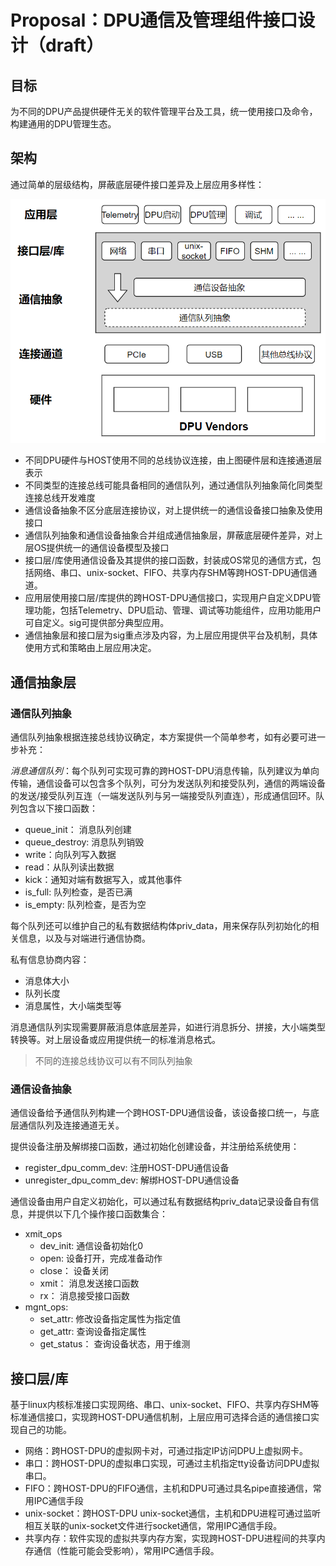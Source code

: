 # Proposal：DPU通信及管理组件接口设计（draft）

## 目标

为不同的DPU产品提供硬件无关的软件管理平台及工具，统一使用接口及命令，构建通用的DPU管理生态。

## 架构

通过简单的层级结构，屏蔽底层硬件接口差异及上层应用多样性：

![dpu_communication_arch](./figures/dpu_communication_arch.png)

* 不同DPU硬件与HOST使用不同的总线协议连接，由上图硬件层和连接通道层表示
* 不同类型的连接总线可能具备相同的通信队列，通过通信队列抽象简化同类型连接总线开发难度
* 通信设备抽象不区分底层连接协议，对上提供统一的通信设备接口抽象及使用接口
* 通信队列抽象和通信设备抽象合并组成通信抽象层，屏蔽底层硬件差异，对上层OS提供统一的通信设备模型及接口
* 接口层/库使用通信设备及其提供的接口函数，封装成OS常见的通信方式，包括网络、串口、unix-socket、FIFO、共享内存SHM等跨HOST-DPU通信通道。
* 应用层使用接口层/库提供的跨HOST-DPU通信接口，实现用户自定义DPU管理功能，包括Telemetry、DPU启动、管理、调试等功能组件，应用功能用户可自定义。sig可提供部分典型应用。
* 通信抽象层和接口层为sig重点涉及内容，为上层应用提供平台及机制，具体使用方式和策略由上层应用决定。

## 通信抽象层

### 通信队列抽象

通信队列抽象根据连接总线协议确定，本方案提供一个简单参考，如有必要可进一步补充：

*消息通信队列*：每个队列可实现可靠的跨HOST-DPU消息传输，队列建议为单向传输，通信设备可以包含多个队列，可分为发送队列和接受队列，通信的两端设备的发送/接受队列互连（一端发送队列与另一端接受队列直连），形成通信回环。队列包含以下接口函数：

* queue_init： 消息队列创建
* queue_destroy: 消息队列销毁
* write：向队列写入数据
* read：从队列读出数据
* kick：通知对端有数据写入，或其他事件
* is_full: 队列检查，是否已满
* is_empty: 队列检查，是否为空

每个队列还可以维护自己的私有数据结构体priv_data，用来保存队列初始化的相关信息，以及与对端进行通信协商。

私有信息协商内容：

* 消息体大小
* 队列长度
* 消息属性，大小端类型等

消息通信队列实现需要屏蔽消息体底层差异，如进行消息拆分、拼接，大小端类型转换等。对上层设备或应用提供统一的标准消息格式。

> 不同的连接总线协议可以有不同队列抽象

### 通信设备抽象

通信设备给予通信队列构建一个跨HOST-DPU通信设备，该设备接口统一，与底层通信队列及连接通道无关。

提供设备注册及解绑接口函数，通过初始化创建设备，并注册给系统使用：

* register_dpu_comm_dev: 注册HOST-DPU通信设备
* unregister_dpu_comm_dev: 解绑HOST-DPU通信设备

通信设备由用户自定义初始化，可以通过私有数据结构priv_data记录设备自有信息，并提供以下几个操作接口函数集合：

* xmit_ops
  * dev_init: 通信设备初始化0
  * open: 设备打开，完成准备动作
  * close： 设备关闭
  * xmit： 消息发送接口函数
  * rx： 消息接受接口函数
* mgnt_ops:
  * set_attr: 修改设备指定属性为指定值
  * get_attr: 查询设备指定属性
  * get_status： 查询设备状态，用于维测

## 接口层/库

基于linux内核标准接口实现网络、串口、unix-socket、FIFO、共享内存SHM等标准通信接口，实现跨HOST-DPU通信机制，上层应用可选择合适的通信接口实现自己的功能。

* 网络：跨HOST-DPU的虚拟网卡对，可通过指定IP访问DPU上虚拟网卡。
* 串口：跨HOST-DPU的虚拟串口实现，可通过主机指定tty设备访问DPU虚拟串口。
* FIFO：跨HOST-DPU的FIFO通信，主机和DPU可通过具名pipe直接通信，常用IPC通信手段
* unix-socket：跨HOST-DPU unix-socket通信，主机和DPU进程可通过监听相互关联的unix-socket文件进行socket通信，常用IPC通信手段。
* 共享内存：软件实现的虚拟共享内存方案，实现跨HOST-DPU进程间的共享内存通信（性能可能会受影响），常用IPC通信手段。
